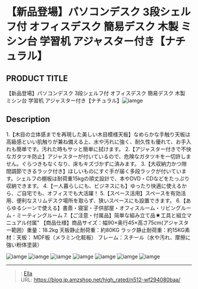 # 【新品登場】パソコンデスク 3段シェルフ付 オフィスデスク 簡易デスク 木製 ミシン台 学習机 アジャスター付き【ナチュラル】


## PRODUCT TITLE 

【新品登場】パソコンデスク 3段シェルフ付 オフィスデスク 簡易デスク 木製 ミシン台 学習机 アジャスター付き【ナチュラル】![iamge](https://b2bfiles1.gigab2b.cn/image/wkseller/301/20230608_a551af9fe633f4d14dadd062c5aefc57.jpg)

## Description

1.【木目の立体感までを再現した美しい木目模様天板】なめらかな手触り天板は高級感といい肌触りが兼ね備える上、水や汚れに強く、耐久性も優れて、お手入れも簡単です。汚れた時もサッと簡単に拭けます。
2.【アジャスター付きで不快なガタツキ防止】アジャスターが付いているので、危険なガタツキを一切許しません。ぐらつきもなくなり、床もキズづかずに済みます。
3.【大収納力かつ隙間調節できるラック付き】ほしいものにすぐ手が届く多段ラックが付いています。シェルフの棚板は耐荷重15kgの頑丈設計で、本やDVD・CDなどをたっぷり収納できます。
4.【一人暮らしにも、ビジネスにも】ゆったり快適に使えるから、ご自宅でも、オフィスでも大活躍！
5.【スペース活用】スペースを有効活用、便利なスリムデスク場所を取らず、狭いスペースにも設置できます。
6.【あらゆるシーンで使える】書斎・寝室・子供部屋・オフィスルーム・リビングルーム・ミーティングルーム
7.【ご注意・付属品】简単な組み立て品★工具と組立マニュアル付属&#34;
【商品仕様】商品サイズ：幅90×奥行45×高さ75cm(アジャスター範囲）重量：18.2kg    天板静止耐荷重：約80KG  ラック静止耐荷重：約15KG素材：天板： MDF板（メラミン化粧板） フレーム：スチール（水や汚れ、摩擦に強い粉体塗装）


![iamge](https://b2bfiles1.gigab2b.cn/image/wkseller/301/20230608_8e0819d1a97defa54c1a391cc9c774dc.jpg)
![iamge](https://b2bfiles1.gigab2b.cn/image/wkseller/301/20220926_9a5e996b2b92367a331a7516ab18677e.jpg)
![iamge](https://b2bfiles1.gigab2b.cn/image/wkseller/301/20220926_ba9183b2dbdd8d0e8db745a166b69a6c.jpg)
![iamge](https://b2bfiles1.gigab2b.cn/image/wkseller/301/20220926_c0590f49a307f8706557cd965762a8e3.jpg)
![iamge](https://b2bfiles1.gigab2b.cn/image/wkseller/301/20220926_3b50633959d9eb1815d9cb4456559504.jpg)
![iamge](https://b2bfiles1.gigab2b.cn/image/wkseller/301/20220926_e68a3a0c79e0f2fac638eaaedaf2245e.jpg)
![iamge](nan)


---

> : [Ella](https://blog.jp.amzshop.net/)  
> URL: https://blog.jp.amzshop.net/high_rated/n512-wf294080baa/  

